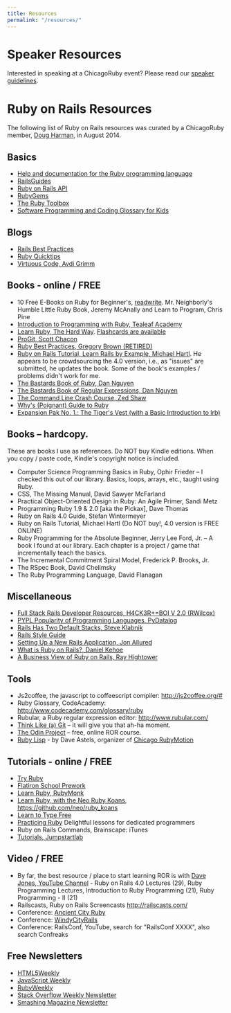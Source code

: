 ```yaml
---
title: Resources
permalink: "/resources/"
---
```


# Speaker Resources

Interested in speaking at a ChicagoRuby event? Please read our [speaker guidelines](/about/speaker-guidelines).

# Ruby on Rails Resources

The following list of Ruby on Rails resources was curated by a ChicagoRuby member, [Doug Harman](http://www.meetup.com/ChicagoRuby/members/61690512/), in August 2014.

## Basics

- [Help and documentation for the Ruby programming language](http://ruby-doc.org/)
- [RailsGuides](http://guides.rubyonrails.org/)
- [Ruby on Rails API](http://api.rubyonrails.org/)
- [RubyGems](http://rubygems.org/)
- [The Ruby Toolbox](https://www.ruby-toolbox.com/categories/api_clients)
- [Software Programming and Coding Glossary for Kids](https://www.smartadvocate.com/News/Blog/software-programming-and-coding-glossary-for-kids)

## Blogs

- [Rails Best Practices](http://rails-bestpractices.com/)
- [Ruby Quicktips](http://rubyquicktips.com/)
- [Virtuous Code, Avdi Grimm](http://devblog.avdi.org/)

## Books - online / FREE

- 10 Free E-Books on Ruby for Beginner's, [readwrite](http://readwrite.com/2011/04/08/10-free-e-books-on-ruby-for-be). Mr. Neighborly's Humble Little Ruby Book, Jeremy McAnally and Learn to Program, Chris Pine
- [Introduction to Programming with Ruby, Tealeaf Academy](http://www.gotealeaf.com/books/ruby)
- [Learn Ruby, The Hard Way](http://ruby.learncodethehardway.org/book/). [Flashcards are available](http://www.flashcardmachine.com/learn-ruby-thehardwaypart1.html)
- [ProGit, Scott Chacon](http://git-scm.com/book)
- [Ruby Best Practices, Gregory Brown (RETIRED)](http://blog.rubybestpractices.com/posts/gregory/022-rbp-now-open.html)
- [Ruby on Rails Tutorial, Learn Rails by Example, Michael Hartl](http://www.railstutorial.org/). He appears to be crowdsourcing the 4.0 version, i.e., as "issues" are submitted, he updates the book. Some of the book's examples / problems didn't work for me.
- [The Bastards Book of Ruby, Dan Nguyen](http://ruby.bastardsbook.com/)
- [The Bastards Book of Regular Expressions, Dan Nguyen](http://regex.bastardsbook.com/)
- [The Command Line Crash Course, Zed Shaw](http://cli.learncodethehardway.org/book/)
- [Why's (Poignant) Guide to Ruby](http://mislav.uniqpath.com/poignant-guide/book/)
- [Expansion Pak No. 1.: The Tiger's Vest (with a Basic Introduction to Irb)](http://mislav.uniqpath.com/poignant-guide/book/expansion-pak-1.html)

## Books – hardcopy.

These are books I use as references. Do NOT buy Kindle editions. When you copy / paste code, Kindle's copyright notice is included.

- Computer Science Programming Basics in Ruby, Ophir Frieder – I checked this out of our library. Basics, loops, arrays, etc., taught using Ruby.
- CSS, The Missing Manual, David Sawyer McFarland
- Practical Object-Oriented Design in Ruby: An Agile Primer, Sandi Metz
- Programming Ruby 1.9 & 2.0 [aka the Pickax], Dave Thomas
- Ruby on Rails 4.0 Guide, Stefan Wintermeyer
- Ruby on Rails Tutorial, Michael Hartl (Do NOT buy!, 4.0 version is FREE ONLINE)
- Ruby Programming for the Absolute Beginner, Jerry Lee Ford, Jr. – A book I found at our library. Each chapter is a project / game that incrementally teach the basics.
- The Incremental Commitment Spiral Model, Frederick P. Brooks, Jr.
- The RSpec Book, David Chelimsky
- The Ruby Programming Language, David Flanagan

## Miscellaneous

- [Full Stack Rails Developer Resources, H4CK3R+=BOI V 2.0 (RWilcox)](http://rwilcox.tumblr.com/post/72620660832/full-stack-rails-developer-resources)
- [PYPL Popularity of Programming Languages, PyDatalog](https://sites.google.com/site/pydatalog/pypl/PyPL-PopularitY-of-Programming-Language)
- [Rails Has Two Default Stacks, Steve Klabnik](http://words.steveklabnik.com/rails-has-two-default-stacks)
- [Rails Style Guide](https://github.com/bbatsov/rails-style-guide)
- [Setting Up a New Rails Application, Jon Allured](http://jonallured.com/2012/10/17/setting-up-a-new-rails-app.html)
- [What is Ruby on Rails?, Daniel Kehoe](http://railsapps.github.io/what-is-ruby-rails.html)
- [A Business View of Ruby on Rails, Ray Hightower](http://www.wisdomgroup.com/blog/a-business-view-of-ruby-on-rails/)

## Tools

- Js2coffee, the javascript to coffeescript compiler: <http://js2coffee.org/#>
- Ruby Glossary, CodeAcademy: <http://www.codecademy.com/glossary/ruby>
- Rubular, a Ruby regular expression editor: <http://www.rubular.com/>
- [Think Like (a) Git](http://think-like-a-git.net/epic.html) – it will give you that ah-ha moment.
- [The Odin Project](http://www.theodinproject.com/) – free, online ROR course.
- [Ruby Lisp](https://bitbucket.org/dastels/rubylisp) - by Dave Astels, organizer of [Chicago RubyMotion](http://www.meetup.com/Chicago-RubyMotion/)

## Tutorials - online / FREE

- [Try Ruby](http://tryruby.org/levels/1/challenges/0)
- [Flatiron School Prework](http://prework.flatironschool.com/web-development/#tocAnchor-1-1-1)
- [Learn Ruby, RubyMonk](https://rubymonk.com/)
- [Learn Ruby, with the Neo Ruby Koans](http://rubykoans.com/), <https://github.com/neo/ruby_koans>
- [Learn to Type Free](http://www.typingweb.com/)
- [Practicing Ruby](https://practicingruby.com/) Delightful lessons for dedicated programmers
- Ruby on Rails Commands, Brainscape: iTunes
- [Tutorials, Jumpstartlab](http://tutorials.jumpstartlab.com/)

## Video / FREE

- By far, the best resource / place to start learning ROR is with [Dave Jones, YouTube Channel](https://www.youtube.com/user/lockersoft) - Ruby on Rails 4.0 Lectures (29), Ruby Programming Lectures, Introduction to Ruby Programming (21), Ruby Programming - II (21)
- Railscasts, Ruby on Rails Screencasts <http://railscasts.com/>
- Conference: [Ancient City Ruby](https://www.youtube.com/user/Hashrocket)
- Conference: [WindyCityRails](http://www.windycityrails.org/videos/2013/)
- Conference: RailsConf, YouTube, search for "RailsConf XXXX", also search Confreaks

## Free Newsletters

- [HTML5Weekly](http://html5weekly.com/)
- [JavaScript Weekly](http://javascriptweekly.com/)
- [RubyWeekly](http://rubyweekly.com/)
- [Stack Overflow Weekly Newsletter](http://stackexchange.com/newsletters)
- [Smashing Magazine Newsletter](http://www.smashingmagazine.com/)
